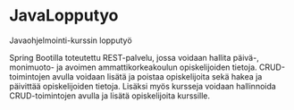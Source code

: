 # JavaLopputyo
Javaohjelmointi-kurssin lopputyö


Spring Bootilla toteutettu REST-palvelu, jossa voidaan hallita päivä-, monimuoto- ja avoimen ammattikorkeakoulun opiskelijoiden tietoja. CRUD-toimintojen avulla voidaan lisätä ja poistaa opiskelijoita sekä hakea ja päivittää opiskelijoiden tietoja. Lisäksi myös kursseja voidaan hallinnoida CRUD-toimintojen avulla ja lisätä opiskelijoita kurssille. 
